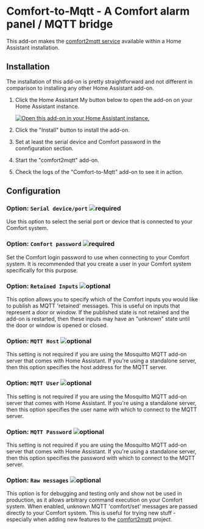 # Comfort-to-Mqtt - A Comfort alarm panel / MQTT bridge

This add-on makes the [comfort2mqtt service][comfort2mqtt] available within a Home Assistant
installation.

## Installation

The installation of this add-on is pretty straightforward and not different in comparison to
installing any other Home Assistant add-on.

1. Click the Home Assistant My button below to open the add-on on your Home Assistant instance.

   [![Open this add-on in your Home Assistant instance.][addon-badge]][addon]

1. Click the "Install" button to install the add-on.
1. Set at least the serial device and Comfort password in the connfiguration section.
1. Start the "comfort2mqtt" add-on.
1. Check the logs of the "Comfort-to-Mqtt" add-on to see it in action.

## Configuration
### Option: `Serial device/port` ![required]
Use this option to select the serial port or device that is connected to your Comfort system.

### Option: `Comfort password` ![required]
Set the Comfort login password to use when connecting to your Comfort system.  It is recommended that you
create a user in your Comfort system specifically for this purpose.

### Option: `Retained Inputs` ![optional]
This option allows you to specify which of the Comfort inputs you would like to publish as MQTT 'retained'
messages.  This is useful on inputs that represent a door or window.  If the published state is not retained
and the add-on is restarted, then these inputs may have an "unknown" state until the door or window is opened
or closed.

### Option: `MQTT Host` ![optional]
This setting is not required if you are using the Mosquitto MQTT add-on server that comes with Home Assistant.
If you're using a standalone server, then this option specifies the host address for the MQTT server.

### Option: `MQTT User` ![optional]
This setting is not required if you are using the Mosquitto MQTT add-on server that comes with Home Assistant.
If you're using a standalone server, then this option specifies the user name with which to connect to
the MQTT server.

### Option: `MQTT Password` ![optional]
This setting is not required if you are using the Mosquitto MQTT add-on server that comes with Home Assistant.
If you're using a standalone server, then this option specifies the password with which to connect to
the MQTT server.

### Option: `Raw messages` ![optional]
This option is for debugging and testing only and show not be used in production, as it allows arbitrary
command execution on your Comfort system.  When enabled, unknown MQTT 'comfort/set' messages are passed
directly to your Comfort system.  This is useful for trying new stuff - especially when adding new features
to the [comfort2mqtt][comfort2mqtt] project.


[addon-badge]: https://my.home-assistant.io/badges/supervisor_addon.svg
[addon]: https://my.home-assistant.io/redirect/supervisor_addon/?addon=4fca9aae_comfort2mqtt&repository_url=https%3A%2F%2Fgithub.com%2Fnicramage%2Fha-addons
[comfort2mqtt]: https://github.com/nicramage/comfort2mqtt/
[required]: https://img.shields.io/badge/required-yes-blue.svg
[optional]: https://img.shields.io/badge/required-no-blue.svg
